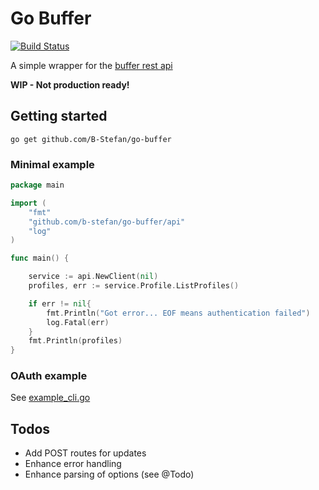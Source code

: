# Go Buffer 
[![Build Status](https://travis-ci.org/B-Stefan/go-buffer.svg?branch=master)](https://travis-ci.org/B-Stefan/go-buffer)

A simple wrapper for the [buffer rest api](https://buffer.com/developers/api)

**WIP - Not production ready!**

## Getting started

`go get github.com/B-Stefan/go-buffer`

### Minimal example

````go
package main

import (
	"fmt"
	"github.com/b-stefan/go-buffer/api"
	"log"
)

func main() {

	service := api.NewClient(nil)
	profiles, err := service.Profile.ListProfiles()

	if err != nil{
		fmt.Println("Got error... EOF means authentication failed")
		log.Fatal(err)
	}
	fmt.Println(profiles)
}
````

### OAuth example 

See [example_cli.go](./examole_cli.go)


## Todos 

* Add POST routes for updates
* Enhance error handling 
* Enhance parsing of options (see @Todo)

